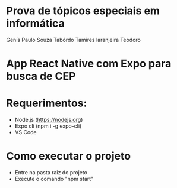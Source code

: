 # Prova de tópicos especiais em informática
 Genís Paulo Souza Tabôrdo
 Tamires laranjeira Teodoro
# App React Native com Expo para busca de CEP

# Requerimentos:

- Node.js (https://nodejs.org)
- Expo cli (npm i -g expo-cli)
- VS Code

# Como executar o projeto

- Entre na pasta raiz do projeto
- Execute o comando "npm start"





